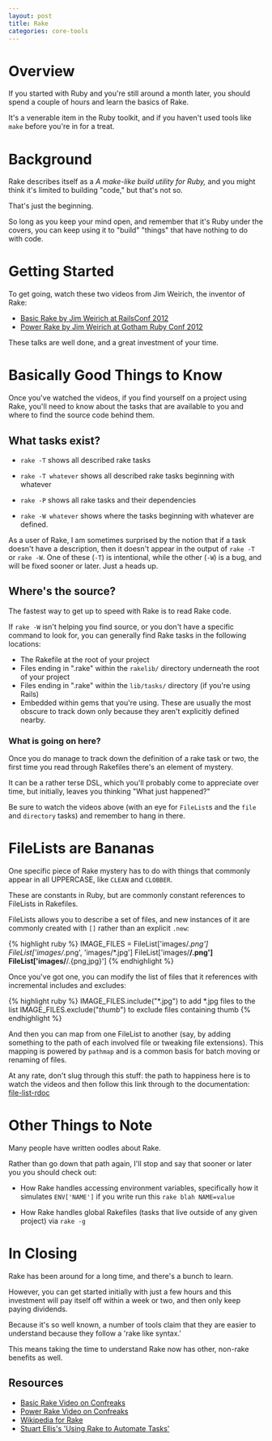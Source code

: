```yaml
---
layout: post
title: Rake
categories: core-tools
---
```


# Overview

If you started with Ruby and you're still around a month later, you
should spend a couple of hours and learn the basics of Rake.

It's a venerable item in the Ruby toolkit, and if you haven't used
tools like `make` before you're in for a treat.

# Background

Rake describes itself as a *A make-like build utility for Ruby,* and
you might think it's limited to building "code," but that's not so.

That's just the beginning.

So long as you keep your mind open, and remember that it's Ruby under
the covers, you can keep using it to "build" "things" that have
nothing to do with code.

# Getting Started

To get going, watch these two videos from Jim Weirich, the inventor of
Rake:

* [Basic Rake by Jim Weirich at RailsConf 2012][basic-rake-video]
* [Power Rake by Jim Weirich at Gotham Ruby Conf 2012][power-rake-video]

These talks are well done, and a great investment of your time.

# Basically Good Things to Know

Once you've watched the videos, if you find yourself on a project
using Rake, you'll need to know about the tasks that are available to
you and where to find the source code behind them.

## What tasks exist?

* `rake -T` shows all described rake tasks

* `rake -T whatever` shows all described rake tasks beginning with
  whatever

* `rake -P` shows all rake tasks and their dependencies

* `rake -W whatever` shows where the tasks beginning with whatever are
  defined.

As a user of Rake, I am sometimes surprised by the notion that if a
task doesn't have a description, then it doesn't appear in the output
of `rake -T` or `rake -W`. One of these (`-T`) is intentional, while
the other (`-W`) is a bug, and will be fixed sooner or later. Just a
heads up.

## Where's the source?

The fastest way to get up to speed with Rake is to read Rake code.

If `rake -W` isn't helping you find source, or you don't have a
specific command to look for, you can generally find Rake tasks in the
following locations:

* The Rakefile at the root of your project
* Files ending in ".rake" within the `rakelib/` directory underneath
  the root of your project
* Files ending in ".rake" within the `lib/tasks/` directory (if you're
  using Rails)
* Embedded within gems that you're using. These are usually the most
  obscure to track down only because they aren't explicitly defined
  nearby.

### What is going on here?

Once you do manage to track down the definition of a rake task or two,
the first time you read through Rakefiles there's an element of
mystery.

It can be a rather terse DSL, which you'll probably come to appreciate
over time, but initially, leaves you thinking "What just happened?"

Be sure to watch the videos above (with an eye for `FileList`s and the
`file` and `directory` tasks) and remember to hang in there.

# FileLists are Bananas

One specific piece of Rake mystery has to do with things that commonly
appear in all UPPERCASE, like `CLEAN` and `CLOBBER`.

These are constants in Ruby, but are commonly constant references to
FileLists in Rakefiles.

FileLists allows you to describe a set of files, and new instances of
it are commonly created with `[]` rather than an explicit `.new`:

{% highlight ruby %}
IMAGE_FILES = FileList['images/*.png']
FileList['images/*.png', 'images/*.jpg']
FileList['images/**/.png']
FileList['images/**/.{png,jpg}']
{% endhighlight %}

Once you've got one, you can modify the list of files that it
references with incremental includes and excludes:

{% highlight ruby %}
IMAGE_FILES.include("*.jpg") to add *.jpg files to the list
IMAGE_FILES.exclude("*thumb*") to exclude files containing thumb
{% endhighlight %}

And then you can map from one FileList to another (say, by adding
something to the path of each involved file or tweaking file
extensions). This mapping is powered by `pathmap` and is a common
basis for batch moving or renaming of files.

At any rate, don't slug through this stuff: the path to happiness here
is to watch the videos and then follow this link through to the
documentation: [file-list-rdoc]

# Other Things to Note

Many people have written oodles about Rake.

Rather than go down that path again, I'll stop and say that sooner or
later you you should check out:

* How Rake handles accessing environment variables, specifically how
  it simulates `ENV['NAME']` if you write run this `rake blah
  NAME=value`

* How Rake handles global Rakefiles (tasks that live outside of any
  given project) via `rake -g`

# In Closing

Rake has been around for a long time, and there's a bunch to learn.

However, you can get started initially with just a few hours and this
investment will pay itself off within a week or two, and then only
keep paying dividends.

Because it's so well known, a number of tools claim that they are
easier to understand because they follow a 'rake like syntax.'

This means taking the time to understand Rake now has other, non-rake
benefits as well.

## Resources

* [Basic Rake Video on Confreaks][basic-rake-video]
* [Power Rake Video on Confreaks][power-rake-video]
* [Wikipedia for Rake][wikipedia-rake]
* [Stuart Ellis's 'Using Rake to Automate Tasks'][stuart-ellis-rake]

[basic-rake-video]: http://confreaks.com/videos/899-railsconf2012-basic-rake
[power-rake-video]: http://confreaks.com/videos/988-goruco2012-power-rake
[file-list-rdoc]: http://rake.rubyforge.org/classes/Rake/FileList.html
[wikipedia-rake]: http://en.wikipedia.org/wiki/Rake_%28software%29
[stuart-ellis-rake]: http://www.stuartellis.eu/articles/rake/

